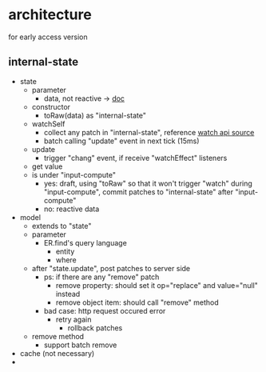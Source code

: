 # architecture 
for early access version

## internal-state

- state
  - parameter
    - data, not reactive -> [doc](https://vuejs.org/api/reactivity-core.html)
  - constructor 
    - toRaw(data) as "internal-state"
  - watchSelf
    - collect any patch in "internal-state", reference [watch api source](https://github.com/vuejs/core/blob/main/packages/runtime-core/src/apiWatch.ts#L173)
    - batch calling "update" event in next tick (15ms)
  - update
    - trigger "chang" event, if receive "watchEffect" listeners
  - get value
   - is under "input-compute"
     - yes: draft, using "toRaw" so that it won't trigger "watch" during "input-compute", commit patches to "internal-state" after "input-compute"
     - no: reactive data
- model
  - extends to "state"
  - parameter
    - ER.find's query language
      - entity
      - where
  - after "state.update", post patches to server side
    - ps: if there are any "remove" patch
      - remove property: should set it op="replace" and value="null" instead
      - remove object item: should call "remove" method
    - bad case: http request occured error
      - retry again
        - rollback patches
  - remove method
    - support batch remove
- cache (not necessary)
- 

## 
